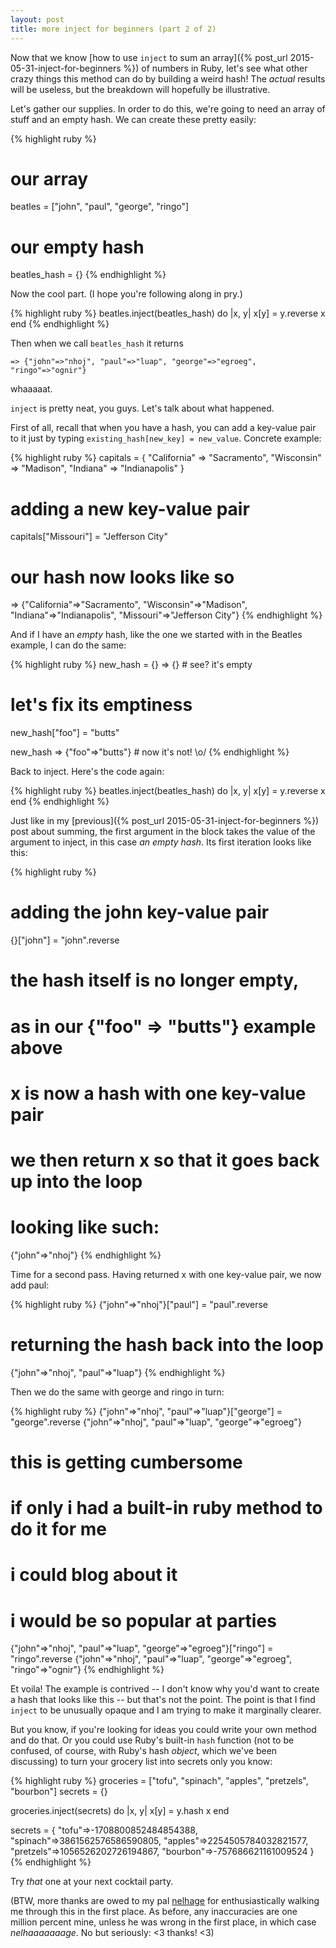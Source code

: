 ```yaml
---
layout: post
title: more inject for beginners (part 2 of 2)
---
```


Now that we know [how to use `inject` to sum an array]({% post_url 2015-05-31-inject-for-beginners %}) of numbers in Ruby, let's see what other crazy things this method can do by building a weird hash! The _actual_ results will be useless, but the breakdown will hopefully be illustrative.

Let's gather our supplies. In order to do this, we're going to need an array of stuff and an empty hash. We can create these pretty easily:

{% highlight ruby %}
# our array
beatles = ["john", "paul", "george", "ringo"]

# our empty hash
beatles_hash = {}
{% endhighlight %}

Now the cool part. (I hope you're following along in pry.)

{% highlight ruby %}
beatles.inject(beatles_hash) do |x, y|
  x[y] = y.reverse
  x
end
{% endhighlight %}

Then when we call `beatles_hash` it returns 

`=> {"john"=>"nhoj", "paul"=>"luap", "george"=>"egroeg", "ringo"=>"ognir"}`

whaaaaat.

`inject` is pretty neat, you guys. Let's talk about what happened.

First of all, recall that when you have a hash, you can add a key-value pair to it just by typing `existing_hash[new_key] = new_value`. Concrete example:

{% highlight ruby %}
capitals = {
  "California" => "Sacramento",
  "Wisconsin" => "Madison",
  "Indiana" => "Indianapolis"
}

# adding a new key-value pair
capitals["Missouri"] = "Jefferson City"

# our hash now looks like so
=> {"California"=>"Sacramento",
    "Wisconsin"=>"Madison",
    "Indiana"=>"Indianapolis",
    "Missouri"=>"Jefferson City"}
{% endhighlight %}

And if I have an _empty_ hash, like the one we started with in the Beatles example, I can do the same:

{% highlight ruby %}
new_hash = {}
=> {} # see? it's empty

# let's fix its emptiness
new_hash["foo"] = "butts"

new_hash
=> {"foo"=>"butts"} # now it's not! \o/
{% endhighlight %}

Back to inject. Here's the code again:

{% highlight ruby %}
beatles.inject(beatles_hash) do |x, y|
  x[y] = y.reverse
  x
end
{% endhighlight %}

Just like in my [previous]({% post_url 2015-05-31-inject-for-beginners %}) post about summing, the first argument in the block takes the value of the argument to inject, in this case _an empty hash_. Its first iteration looks like this:

{% highlight ruby %}

# adding the john key-value pair
{}["john"] = "john".reverse

# the hash itself is no longer empty,
# as in our {"foo" => "butts"} example above
# x is now a hash with one key-value pair

# we then return x so that it goes back up into the loop
# looking like such:
{"john"=>"nhoj"}
{% endhighlight %}

Time for a second pass. Having returned x with one key-value pair, we now add paul:

{% highlight ruby %}
{"john"=>"nhoj"}["paul"] = "paul".reverse

# returning the hash back into the loop
{"john"=>"nhoj", "paul"=>"luap"}
{% endhighlight %}

Then we do the same with george and ringo in turn:

{% highlight ruby %}
{"john"=>"nhoj", "paul"=>"luap"}["george"] = "george".reverse
{"john"=>"nhoj", "paul"=>"luap", "george"=>"egroeg"}

# this is getting cumbersome
# if only i had a built-in ruby method to do it for me
# i could blog about it
# i would be so popular at parties
{"john"=>"nhoj", "paul"=>"luap", "george"=>"egroeg"}["ringo"] = "ringo".reverse
{"john"=>"nhoj", "paul"=>"luap", "george"=>"egroeg", "ringo"=>"ognir"}
{% endhighlight %}

Et voila! The example is contrived -- I don't know why you'd want to create a hash that looks like this -- but that's not the point. The point is that I find `inject` to be unusually opaque and I am trying to make it marginally clearer.

But you know, if you're looking for ideas you could write your own method and do that. Or you could use Ruby's built-in `hash` function (not to be confused, of course, with Ruby's hash _object_, which we've been discussing) to turn your grocery list into secrets only you know:

{% highlight ruby %}
groceries = ["tofu", "spinach", "apples", "pretzels", "bourbon"]
secrets = {}

groceries.inject(secrets) do |x, y|
  x[y] = y.hash
  x
end

secrets = {
  "tofu"=>-1708800852484854388,
  "spinach"=>3861562576586590805,
  "apples"=>2254505784032821577,
  "pretzels"=>1056526202726194867,
  "bourbon"=>-757686621161009524
}
{% endhighlight %}

Try *that* one at your next cocktail party.

(BTW, more thanks are owed to my pal [nelhage](https://twitter.com/nelhage) for enthusiastically walking me through this in the first place. As before, any inaccuracies are one million percent mine, unless he was wrong in the first place, in which case _nelhaaaaaaage_. No but seriously: <3 thanks! <3)
